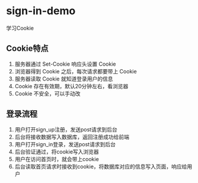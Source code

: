 # sign-in-demo
学习Cookie

## Cookie特点

1. 服务器通过 Set-Cookie 响应头设置 Cookie
2. 浏览器得到 Cookie 之后，每次请求都要带上 Cookie
3. 服务器读取 Cookie 就知道登录用户的信息
4. Cookie 存在有效期，默认20分钟左右，看浏览器
5. Cookie 不安全，可以手动改



## 登录流程

1. 用户打开sign_up注册，发送post请求到后台
2. 后台将接收数据写入数据库，返回注册成功给前端
3. 用户打开sign_in登录，发送post请求到后台
4. 后台验证通过，将cookie写入浏览器
5. 用户在访问首页时，就会带上cookie
6. 后台读取首页请求时接收到cookie，将数据库对应的信息写入页面，响应给用户

